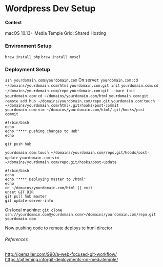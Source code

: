 # Wordpress Dev Setup

#### Context
macOS 10.13+
Media Temple Grid: Shared Hosting

### Environment Setup
`brew install php`
`brew install mysql`

### Deployment Setup
`ssh yourdomain.com@yourdomain.com`
On server:
`yourdomain.com:cd ~/domains/yourdomain.com/html`
`yourdomain.com:git init`
`yourdomain.com:cd ~/domains/yourdomain.com/repo`
`yourdomain.com:git --bare init`
`yourdomain.com:cd ~/domains/yourdomain.com/html`
`yourdomain.com:git remote add hub ~/domains/yourdomain.com/repo.git`
`yourdomain.com:touch ~/domains/yourdomain.com/html/.git/hooks/post-commit`
`yourdomain.com:vim ~/domains/yourdomain.com/html/.git/hooks/post-commit`
```
#!/bin/bash
echo
echo "**** pushing changes to Hub"
echo

git push hub
```
`yourdomain.com:touch ~/domains/yourdomain.com/repo.git/hoods/post-update`
`yourdomain.com:vim ~/domains/yourdomain.com/repo.git/hooks/post-update`
```
#!/bin/bash
echo
echo "**** Deploying master to /html"
echo
cd ~/domains/yourdomain.com/html || exit
unset GIT_DIR
git pull hub master
git update-server-info
```
On local machine:
`git clone ssh://yourdomain.com@yourdomain.com/~/domains/yourdomain.com/repo.git yourdomain.com`

Now pushing code to remote deploys to html director



###### References
http://joemaller.com/990/a-web-focused-git-workflow/
https://ajfleming.info/git-deployments-on-mediatemple/

